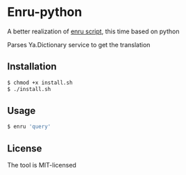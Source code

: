 # Enru-python
A better realization of [enru script](https://github.com/everyonesdesign/enru), this time based on python

Parses Ya.Dictionary service to get the translation

## Installation

```bash
$ chmod +x install.sh
$ ./install.sh
```

## Usage

```bash
$ enru 'query'
```

## License

The tool is MIT-licensed
